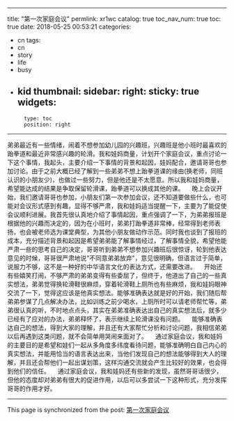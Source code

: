 
---
title: "第一次家庭会议"
permlink: xr1wc
catalog: true
toc_nav_num: true
toc: true
date: 2018-05-25 00:53:21
categories:
- cn
tags:
- cn
- story
- life
- busy
- kid
thumbnail: 
sidebar:
    right:
        sticky: true
widgets:
    -
        type: toc
        position: right
---


弟弟最近有一些情绪，闹着不想参加幼儿园的兴趣班，兴趣班是他小班时最喜欢的跆拳道和最近非常感兴趣的轮滑。我和娃妈商量，计划开个家庭会议，重点讨论一下这个事情，我起头，主要介绍一下事情的背景和起因，娃妈配合，邀请哥哥也参加讨论。由于之前大概已经了解到一些弟弟不想上跆拳道课的缘由(换老师，同班认识的小朋友少)，也做过一些努力，但是他还是不太愿意。所以我和娃妈商量，希望能达成的结果是争取保留轮滑课，跆拳道可以换成其他的课。
　晚上会议开始，我们邀请哥哥也参加，小朋友们第一次参加会议，还不知道要做些什么，也可能对会议形式感到有趣，显得不够严肃，我和娃妈适当提醒一下，主要为了能促使会议顺利进展。我首先很认真地介绍了事情起因，重点强调了一下，为弟弟报班是根据他的兴趣而决定的，因为在小班时，弟弟打跆拳道非常棒，经常得到老师表扬，也会被老师选为课堂典型，为其他小朋友做动作示范。同时我也谈到了报班的成本，充分描述背景和起因是希望弟弟能了解事情经过，了解事情全貌，希望他能严肃一些的思考自己的决定，哥哥听到弟弟不想参加兴趣班后很惊讶，轮到他表达意见的时候，哥哥很严肃地说"不同意弟弟放弃"，意见很明确，但语言过于简单，说服力不够，这不是一种好的中华语言文化的表达方式，还需要改进。
　开始还有些嬉笑打闹，不够严肃的弟弟变得有些委屈了，但终于，他道出了自己的一些真实想法，弟弟觉得换轮滑鞋很麻烦，穿着轮滑鞋上厕所也有些麻烦，我和娃妈眼神交流了一下，觉得这应该是他真实想法。能够准确表达就是好的开始，我们随后帮弟弟参谋了几点解决办法，比如训练之前少喝水，上厕所时可以请老师帮忙等，弟弟很认真的听，不时地点点头，其实在弟弟准确表达出自己的真实想法后，就多少已经有了应对的办法，弟弟释怀了，表示继续上轮滑课没有问题。
　能够准确表达自己的想法，得到大家的理解，并且还有大家帮忙分析和讨论问题，我相信弟弟以后再遇到这类问题，就不会简单用哭闹来面对了。 
　通过家庭会议，我和娃妈的主要目的是希望和娃们一起从多角度多纬度看待问题，能够准确明白自己内心的真实想法，并能用恰当的语言表达出来，当他们发现自己的想法能够得到大人的理解，并且还会帮他们一起出谋划策，这样沟通交流就会产生比较好的效果，也会得到他们的信任。
　通过家庭会议，我和娃妈还有些新的发现，虽然哥哥话很少，但他的态度却对弟弟有很大的促进作用，以后可以多尝试一下这种形式，充分发挥哥哥的作用才好。

- - -

This page is synchronized from the post: [第一次家庭会议](https://steemit.com/@andrewma/xr1wc)
